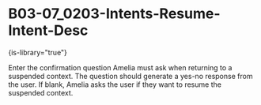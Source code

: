 # B03-07_0203-Intents-Resume-Intent-Desc

{is-library="true"}

<snippet id="B03-07_0203-Intents-Resume-Intent-Desc_snippet">



Enter the confirmation question Amelia must ask when returning to a suspended context. The question should generate a yes-no response from the user. If blank, Amelia asks the user if they want to resume the suspended context.


</snippet>